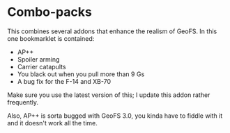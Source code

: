 # Combo-packs

This combines several addons that enhance the realism of GeoFS. In this one bookmarklet is contained:

- AP++
- Spoiler arming
- Carrier catapults
- You black out when you pull more than 9 Gs
- A bug fix for the F-14 and XB-70

Make sure you use the latest version of this; I update this addon rather frequently.

Also, AP++ is sorta bugged with GeoFS 3.0, you kinda have to fiddle with it and it doesn't work all the time.
